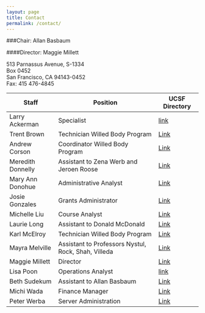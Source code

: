 ```yaml
---
layout: page
title: Contact
permalink: /contact/
---
```

###Chair: Allan Basbaum
 
####Director: Maggie Millett

513 Parnassus Avenue, S-1334  
Box 0452  
San Francisco, CA 94143-0452  
Fax: 415 476-4845  


Staff          | Position                       | UCSF Directory   
-------------  | ----------------------------   | ----------- 
Larry Ackerman | Specialist						| [link](https://directory.ucsf.edu/?q=larry+ackerman)
Trent Brown    | Technician Willed Body Program | [Link](https://directory.ucsf.edu/?q=Trent+Brown)
Andrew Corson  | Coordinator Willed Body Program| [Link](https://directory.ucsf.edu/?q=Andrew+Corson)
Meredith Donnelly | Assistant to Zena Werb and Jeroen Roose | [Link](https://directory.ucsf.edu/?q=Meredith+Donnelly)
Mary Ann Donohue  | Administrative Analyst		          | [Link](https://directory.ucsf.edu/?q=Mary+Ann+Donohue)
Josie Gonzales	   | Grants Administrator		|     [Link](https://directory.ucsf.edu/?q=maryann+donohue)
Michelle Liu	  | Course Analyst			| [Link](https://directory.ucsf.edu/?q=Michelle+Liu)
Laurie Long   |  Assistant to Donald McDonald | [Link](https://directory.ucsf.edu/?q=Laurie+Long)
Karl McElroy  | Technician Willed Body Program | [Link](https://directory.ucsf.edu/?q=Karl+McElroy)
Mayra Melville	| Assistant to Professors Nystul, Rock, Shah, Villeda  | [Link](https://directory.ucsf.edu/?q=Mayra+Melville)
Maggie Millett | Director	| [Link](https://directory.ucsf.edu/?q=Maggie+Millett)
Lisa Poon	| Operations Analyst | [link](https://directory.ucsf.edu/?q=lisa+poon)
Beth Sudekum	| Assistant to Allan Basbaum | [Link](https://directory.ucsf.edu/?q=Beth+Sudekum)
Michi Wada	| Finance Manager | [Link](https://directory.ucsf.edu/?q=Michi+Wada)
Peter Werba	| Server Administration | [Link](https://directory.ucsf.edu/?q=Peter+Werba)



	